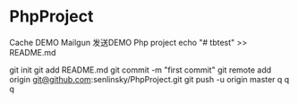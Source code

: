 # PhpProject
Cache DEMO
Mailgun 发送DEMO
Php project
echo "# tbtest" >> README.md

git init
git add README.md
git commit -m "first commit"
git remote add origin git@github.com:senlinsky/PhpProject.git
git push -u origin master
q 
q 
q 
